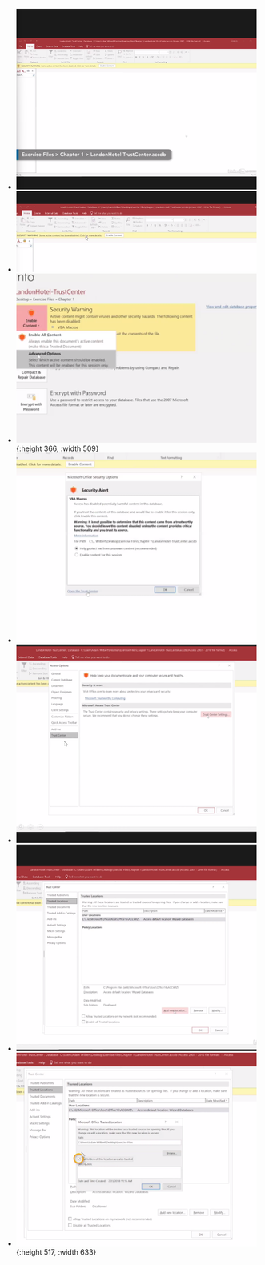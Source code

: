 - ![image.png](../assets/image_1642549593697_0.png)
- ![image.png](../assets/image_1642549724562_0.png)
- ![image.png](../assets/image_1642549731794_0.png){:height 366, :width 509}
- ![image.png](../assets/image_1642549740373_0.png)
- ![image.png](../assets/image_1642549790213_0.png)
- ![image.png](../assets/image_1642549878839_0.png)
- ![image.png](../assets/image_1642549916785_0.png){:height 517, :width 633}
